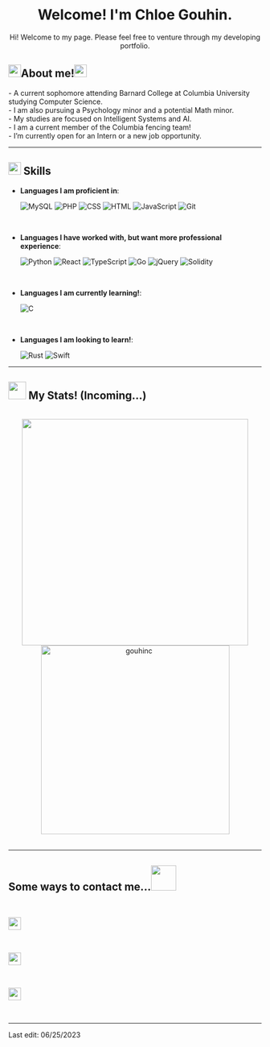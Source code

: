<!--
**gouhinc/gouhinc** is a ✨ _special_ ✨ repository because its `README.md` (this file) appears on your GitHub profile.

Here are some ideas to get you started:

- 🔭 I’m currently working on ...
- 👯 I’m looking to collaborate on ...
- 🤔 I’m looking for help with ...
- 💬 Ask me about ...
- 😄 Pronouns: ...
- ⚡ Fun fact: ...
-->

<h1 align="center"><b>Welcome! I'm Chloe Gouhin.</b></h1>

<p align='center'>
	Hi! Welcome to my page. Please feel free to venture through my developing portfolio.
<p/>

## <img src="https://media.giphy.com/media/Vf3ZKdillTMOOaOho0/giphy.gif" width ="25"><b>About me!</b><img src="https://media.giphy.com/media/Vf3ZKdillTMOOaOho0/giphy.gif" width ="25">

<p>
	- A current sophomore attending Barnard College at Columbia University studying Computer Science. <br>
	- I am also pursuing a Psychology minor and a potential Math minor. <br>
	- My studies are focused on Intelligent Systems and AI. <br>
	- I am a current member of the Columbia fencing team! <br>
	- I’m currently open for an Intern or a new job opportunity.
</p>

<hr>

## <img src="https://media.giphy.com/media/ksE9feSa2b4V2GYwY4/giphy.gif" width ="25"><b> Skills</b>

<p align="center">

- **Languages I am proficient in**:

	![MySQL](https://img.shields.io/badge/MySQL-4c7b9d.svg?style=for-the-badge&logo=mysql&logoColor=white)
	![PHP](https://img.shields.io/badge/php-7A86B8.svg?style=for-the-badge&logo=php&logoColor=white)
	![CSS](https://img.shields.io/badge/CSS3-2196F3.svg?style=for-the-badge&logo=CSS3&logoColor=white)
	![HTML](https://img.shields.io/badge/HTML-E54D27.svg?style=for-the-badge&logo=HTML5&logoColor=white)
	![JavaScript](https://img.shields.io/badge/JavaScript-FFDF00.svg?style=for-the-badge&logo=javascript&logoColor=black)
	![Git](https://img.shields.io/badge/Git-E84E32.svg?style=for-the-badge&logo=git&logoColor=white)

<br>

- **Languages I have worked with, but want more professional experience**:

	![Python](https://img.shields.io/badge/Python%20-%2314354C.svg?style=for-the-badge&logo=python&logoColor=white)
	![React](https://img.shields.io/badge/React-5FD3F3.svg?style=for-the-badge&logo=react&logoColor=black)
	![TypeScript](https://img.shields.io/badge/TypeScript-2F74C0.svg?style=for-the-badge&logo=typescript&logoColor=white)
	![Go](https://img.shields.io/badge/Go-09A7D0.svg?style=for-the-badge&logo=go&logoColor=white)
	![jQuery](https://img.shields.io/badge/jQuery-75D0F7.svg?style=for-the-badge&logo=jquery&logoColor=black)
	![Solidity](https://img.shields.io/badge/solidity-1C1C1C.svg?style=for-the-badge&logo=solidity&logoColor=white)

<br>	

- **Languages I am currently learning!**:

	![C](https://img.shields.io/badge/C-6195CC.svg?style=for-the-badge&logo=C&logoColor=white)

<br>

- **Languages I am looking to learn!**:

	![Rust](https://img.shields.io/badge/Rust-F04F12.svg?style=for-the-badge&logo=rust&logoColor=white)
	![Swift](https://img.shields.io/badge/Swift-EB6539.svg?style=for-the-badge&logo=Swift&logoColor=white)
	
</p>

<hr>

## <img src="https://media.giphy.com/media/LcVGi2AGaU6Pj9Z0l4/giphy.gif" width="35"><b> My Stats! (Incoming...) </b>

<br>

<div align="center">

<a href="https://github.com/gouhinc">
  <img src="https://github-readme-stats.vercel.app/api?username=gouhinc&include_all_commits=true&count_private=true&show_icons=true&theme=swift" width="450"/>

<br>

  <img src="https://github-readme-stats.vercel.app/api/top-langs?username=gouhinc&show_icons=true&locale=en&layout=compact&theme=swift" width="375"  alt="gouhinc"/>
</a>
	
</div>

<br>

<hr>

## <b>Some ways to contact me...</b><img src="https://media.giphy.com/media/3ohzdVzWCL4YgCcXp6/giphy.gif" width ="50">
<br>
	
<div align='left'>

<a href="https://www.linkedin.com/in/chloe-gouhin-6874051b1"><img src="https://img.shields.io/badge/linkedin: Chloe Gouhin-%230077B5.svg?&style=for-the-badge&logo=linkedin&logoColor=white" height=25></a>

<br>

<a href="mailto:cgouhin5683@gmail.com?subject=%20Hello%20from%20Github!"><img src="https://img.shields.io/badge/Gmail: cgouhin5683@gmail.com-D74F43.svg?style=for-the-badge&logo=gmail&logoColor=white" height=25></a>

<br>

<a href="mailto:cgouhin@hotmail.com?subject=%20Hello%20from%20Github!"><img src="https://img.shields.io/badge/Outlook: cgouhin@hotmail.com-1D6DB1.svg?style=for-the-badge&logo=microsoftoutlook&logoColor=white" height=25></a>

</div>

<br>
	
<hr>

Last edit: 06/25/2023
